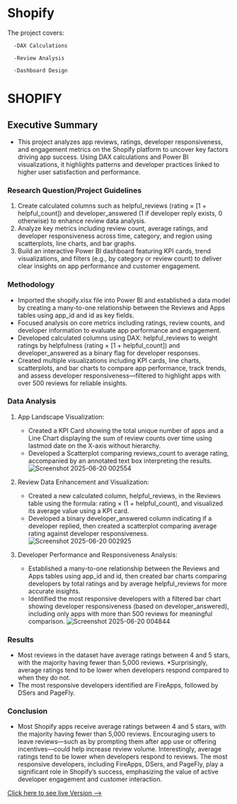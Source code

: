 # Shopify									

  The project covers:
    
      -DAX Calculations
      
      -Review Analysis
      
      -Dashboard Design

# SHOPIFY

## Executive Summary
* This project analyzes app reviews, ratings, developer responsiveness, and engagement metrics on the Shopify platform to uncover key factors driving app success. Using DAX calculations and Power BI visualizations, it highlights patterns and developer practices linked to higher user satisfaction and performance.

### Research Question/Project Guidelines

1. Create calculated columns such as helpful_reviews (rating × [1 + helpful_count]) and developer_answered (1 if developer reply exists, 0 otherwise) to enhance review data analysis.
2. Analyze key metrics including review count, average ratings, and developer responsiveness across time, category, and region using scatterplots, line charts, and bar graphs.
3. Build an interactive Power BI dashboard featuring KPI cards, trend visualizations, and filters (e.g., by category or review count) to deliver clear insights on app performance and customer engagement. 

### Methodology
* Imported the shopify.xlsx file into Power BI and established a data model by creating a many-to-one relationship between the Reviews and Apps tables using app_id and id as key fields.
* Focused analysis on core metrics including ratings, review counts, and developer information to evaluate app performance and engagement.
* Developed calculated columns using DAX: helpful_reviews to weight ratings by helpfulness (rating × [1 + helpful_count]) and developer_answered as a binary flag for developer responses.
* Created multiple visualizations including KPI cards, line charts, scatterplots, and bar charts to compare app performance, track trends, and assess developer responsiveness—filtered to highlight apps with over 500 reviews for reliable insights.

### Data Analysis
1. App Landscape Visualization:
    * Created a KPI Card showing the total unique number of apps and a Line Chart displaying the sum of review counts over time using lastmod date on the X-axis without hierarchy.
    * Developed a Scatterplot comparing reviews_count to average rating, accompanied by an annotated text box interpreting the results.
![Screenshot 2025-06-20 002554](https://github.com/user-attachments/assets/faa3435e-40eb-45c3-b48b-9fe162f99cf3)

2. Review Data Enhancement and Visualization:
    * Created a new calculated column, helpful_reviews, in the Reviews table using the formula: rating × (1 + helpful_count), and visualized its average value using a KPI card.
    * Developed a binary developer_answered column indicating if a developer replied, then created a scatterplot comparing average rating against developer responsiveness.
![Screenshot 2025-06-20 002925](https://github.com/user-attachments/assets/1f7adaad-252a-42ec-ae08-0e02d2a27aec)

3. Developer Performance and Responsiveness Analysis:
    * Established a many-to-one relationship between the Reviews and Apps tables using app_id and id, then created bar charts comparing developers by total ratings and by average helpful_reviews for more accurate insights.
    * Identified the most responsive developers with a filtered bar chart showing developer responsiveness (based on developer_answered), including only apps with more than 500 reviews for meaningful comparison.
![Screenshot 2025-06-20 004844](https://github.com/user-attachments/assets/a575119c-afd0-48a7-a392-c79087367fac)

### Results
  * Most reviews in the dataset have average ratings between 4 and 5 stars, with the majority having fewer than 5,000 reviews.
  *Surprisingly, average ratings tend to be lower when developers respond compared to when they do not.
  * The most responsive developers identified are FireApps, followed by DSers and PageFly.

### Conclusion
* Most Shopify apps receive average ratings between 4 and 5 stars, with the majority having fewer than 5,000 reviews. Encouraging users to leave reviews—such as by prompting them after app use or offering incentives—could help increase review volume. Interestingly, average ratings tend to be lower when developers respond to reviews. The most responsive developers, including FireApps, DSers, and PageFly, play a significant role in Shopify’s success, emphasizing the value of active developer engagement and customer interaction.

[Click here to see live Version --> ](https://mpickar-my.sharepoint.com/:u:/g/personal/mackpickar_mpickar_onmicrosoft_com/EXP-TNCMb_dChKClWFkpY1UBLTkYz11cjix00p1pmrKlLQ?e=yHCpga)
